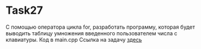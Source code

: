# Task27
С помощью оператора цикла for, разработать программу, которая будет выводить таблицу умножения введенного пользователем числа с клавиатуры.
Код в main.cpp
Ссылка на задачу [здесь](http://cppstudio.com/post/2635/)
